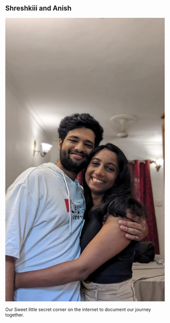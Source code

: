 ## Shreshkiii and Anish
![](https://raw.githubusercontent.com/cheeesycat69/daily_dose/main/june_19/belong.jpeg)

Our Sweet little secret corner on the internet to document our journey together.